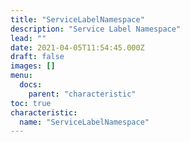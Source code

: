 ```yaml
---
title: "ServiceLabelNamespace"
description: "Service Label Namespace"
lead: ""
date: 2021-04-05T11:54:45.000Z
draft: false
images: []
menu:
  docs:
    parent: "characteristic"
toc: true
characteristic:
  name: "ServiceLabelNamespace"
---
```


